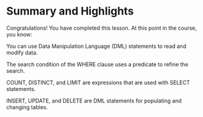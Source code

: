 # Summary and Highlights

Congratulations! You have completed this lesson. At this point in the course, you know: 

You can use Data Manipulation Language (DML) statements to read and modify data. 

The search condition of the WHERE clause uses a predicate to refine the search.​ 

COUNT, DISTINCT, and LIMIT​ are expressions that are used with SELECT statements​. 

INSERT, UPDATE, and DELETE are DML statements for populating and changing tables. 
